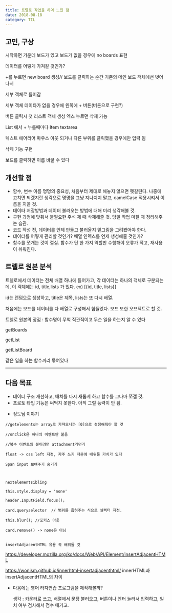 ```yaml
---
title: 트렐로 작업을 하며 느낀 점
date: 2018-08-18
category: TIL
---
```


## 고민, 구상

시작하면 가운데 보드가 있고 보드가 없을 경우에 no boards 표현

데이터를 어떻게 가져갈 것인가?

+를 누르면 new board 생성// 보드를 클릭하는 순간 기존의 메인 보드 객체에선 벗어나서

세부 객체로 들어감

세부 객체 데이타가 없을 경우에 왼쪽에 + 버튼(버튼으로 구현?)

버튼 클릭시 첫 리스트 객체 생성 엑스 누르면 삭제 가능

List 에서 + 누를때마다 Item textarea

텍스트 에어리어 마우스 아웃 되거나 다른 부위를 클릭했을 경우에만 입력 됨

삭제 기능 구현

보드를 클릭하면 이름 바꿀 수 있다

## 개선할 점

- 함수, 변수 이름 명명의 중요성, 처음부터 제대로 해놓지 않으면 헷갈린다. 나중에 고치면 되겠지란 생각으로 명명을 그냥 지나치지 말고, camelCase 적용시켜서 이름을 지을 것.
- 데이타 저장방법과 데이터 불러오는 방법에 대해 미리 생각해볼 것.
- 구현 과정에 맞춰서 불필요한 주석 제 때 삭제해줄 것. 당일 작업 마칠 때 정리해주는 습관.
- 코드 작성 전, 데이터를 언제 만들고 불러올지 밑그림을 그려봤어야 한다.
- 데이터를 어떻게 관리할 것인가? 배열 인덱스를 언제 생성해줄 것인가?
- 함수를 쪼개는 것이 절실. 함수가 단 한 가지 역할만 수행해야 오류가 적고, 재사용이 쉬워진다.

## 트렐로 원본 분석

트렐로에서 데이터는 전체 배열 하나에 들어가고, 각 데이터는 하나의 객체로 구분되는데, 이 객체에는 id, title,lists 가 있다. ex) [{id, title, lists}]

id는 랜덤으로 생성하고, title은 제목, lists는 또 다시 배열.

처음에는 보드를 데이터를 다 배열로 구성해서 힘들었다. 보드 또한 오브젝트로 할 것.

트렐로 원본의 장점 : 함수명이 무척 직관적이고 무슨 일을 하는지 알 수 있다

getBoards

getList

getListBoard

같은 일을 하는 함수끼리 묶여있다

---

## 다음 목표

- 데이터 구조 개선하고, 배치를 다시 새롭게 하고 함수를 그나마 쪼갤 것.
- 프로토 타입 기능은 써먹지 못한다. 아직 그럴 능력이 안 됨.

* 정도님 이야기

```
//getelements는 array로 가져오니까 [0]으로 설정해줘야 할 것

//onclick은 하나의 이벤트만 붙음

//복수 이벤트의 붙이려면 attachment라던가

float -> css left 지정, 자주 쓰기 때문에 배워둘 가치가 있다

Span input 보여주기 숨기기



nextelementsibling

this.style.display = 'none'

header.InputField.focus();

card.queryselector  // 범위를 좁혀주는 식으로 셀렉터 지정.

this.blur(); //포커스 아웃

card.remove() -> none은 아님


insertAdjacentHTML 유용 꼭 배워둘 것
```

https://developer.mozilla.org/ko/docs/Web/API/Element/insertAdjacentHTML

https://wonism.github.io/innerhtml-insertadjacenthtml/ innerHTML과 insertAdjacentHTML의 차이

- 다음에는 영어 타자연습 프로그램을 제작해볼까?

  생각 : 카운터로 쓰고, 배열에서 문장 불러오고, 버튼이나 엔터 눌러서 입력하고, 일치 여부 검사해서 점수 매기고.
